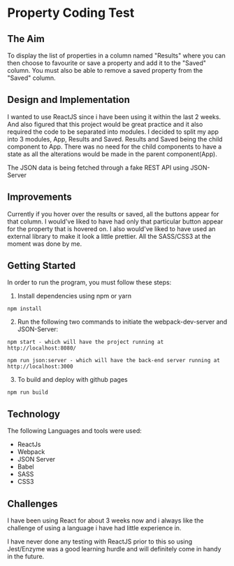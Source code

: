 # Property Coding Test

## The Aim

To display the list of properties in a column named "Results" where you can then choose to favourite or save a property and add it to the "Saved" column. You must also be able to remove a saved property from the "Saved" column.

## Design and Implementation

I wanted to use ReactJS since i have been using it within the last 2 weeks. And also figured that this project would be great practice and it also required the code to be separated into modules. I decided to split my app into 3 modules, App, Results and Saved. Results and Saved being the child component to App. There was no need for the child components to have a state as all the alterations would be made in the parent component(App).

The JSON data is being fetched through a fake REST API using JSON-Server

## Improvements

Currently if you hover over the results or saved, all the buttons appear for that column. I would've liked to have had only that particular button appear for the property that is hovered on. I also would've liked to have used an external library to make it look a little prettier. All the SASS/CSS3 at the moment was done by me. 


## Getting Started

In order to run the program, you must follow these steps:

1. Install dependencies using npm or yarn

```
npm install

```
2. Run the following two commands to initiate the webpack-dev-server and JSON-Server:

```
npm start - which will have the project running at http://localhost:8080/

npm run json:server - which will have the back-end server running at http://localhost:3000

```

3. To build and deploy with github pages

```
npm run build

```

## Technology

The following Languages and tools were used:

* ReactJs
* Webpack
* JSON Server
* Babel
* SASS
* CSS3


## Challenges

I have been using React for about 3 weeks now and i always like the challenge of using a language i have had little experience in. 

I have never done any testing with ReactJS prior to this so using Jest/Enzyme was a good learning hurdle and will definitely come in handy in the future. 